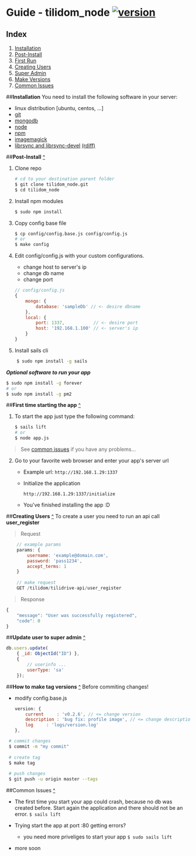# Guide - tilidom_node [![version](https://img.shields.io/badge/version-v0.2.6-brightgreen.svg?style=flat)]()

## Index
1. [Installation](https://github.com/Xik/tilidom_node/blob/master/ReadMeInstallGuide.md#installation)
2. [Post-Install](https://github.com/Xik/tilidom_node/blob/master/ReadMeInstallGuide.md#post-install-)
3. [First Run](https://github.com/Xik/tilidom_node/blob/master/ReadMeInstallGuide.md#first-time-starting-the-app-)
4. [Creating Users](https://github.com/Xik/tilidom_node/blob/master/ReadMeInstallGuide.md#creating-users-)
5. [Super Admin](https://github.com/Xik/tilidom_node/blob/master/ReadMeInstallGuide.md#update-user-to-super-admin-)
6. [Make Versions](https://github.com/Xik/tilidom_node/blob/master/ReadMeInstallGuide.md#how-to-make-tag-versions-) 
7. [Common Issues](https://github.com/Xik/tilidom_node/blob/master/ReadMeInstallGuide.md#common-issues-)

##**Installation**
You need to install the following software in your server:
+ linux distribution [ubuntu, centos, ...]
+ [git](http://git-scm.com)
+ [mongodb](https://www.mongodb.org)
+ [node](https://nodejs.org)
+ [npm](https://nodejs.org)
+ [imagemagick](http://www.imagemagick.org)
+ [librsync and librsync-devel](http://www.howtoinstall.co/en/ubuntu/trusty/main/librsync-dev/) [(rdiff)](https://www.npmjs.com/package/rdiff)

##**Post-Install** [^](https://github.com/Xik/tilidom_node/blob/master/ReadMeInstallGuide.md#index)

1. Clone repo

	``` sh
	# cd to your destination parent folder
	$ git clone tilidom_node.git
	$ cd tilidom_node
	```
2. Install npm modules
	``` sh
	$ sudo npm install
	```

3. Copy config base file
	``` sh
	$ cp config/config.base.js config/config.js
	# or
	$ make config
	```

4. Edit config/config.js with your custom configurations.
	+ change host to server's ip
	+ change db name
	+ change port
	``` javascript
	// config/config.js
	{
		mongo: {
			database: 'sampleDb' // <- desire dbname 
		},
		local: {
			port: 1337,           // <- desire port
			host: '192.168.1.100' // <- server's ip
		}
	}
	```
5. Install sails cli
``` sh
	$ sudo npm install -g sails
```
	
**_Optional software to run your app_**
``` sh
$ sudo npm install -g forever
# or
$ sudo npm install -g pm2
```

##**First time starting the app** [^](https://github.com/Xik/tilidom_node/blob/master/ReadMeInstallGuide.md#index)
1. To start the app just type the following command:
	``` sh
	$ sails lift
	# or
	$ node app.js
	```
> See [common issues](https://github.com/Xik/tilidom_node/blob/master/ReadMeInstallGuide.md#common-issues) if you have any problems...

2. Go to your favorite web browser and enter your app's server url
	+ Example url: `http://192.168.1.29:1337`
	+ Initialize the application

		```
		http://192.168.1.29:1337/initialize
		```
	+ You've finished installing the app :D


##**Creating Users** [^](https://github.com/Xik/tilidom_node/blob/master/ReadMeInstallGuide.md#index)
To create a user you need to run an api call **user_register**
> Request

``` javascript
	// example params
	params: {
		username: 'example@domain.com',
		password: 'pass1234',
		accept_terms: 1
	}
	
	// make request
	GET /tilidom/tilidrive-api/user_register
```
> Response

``` javascript
{
    "message": "User was successfully registered",
    "code": 0
}
```

##**Update user to super admin** [^](https://github.com/Xik/tilidom_node/blob/master/ReadMeInstallGuide.md#index)
``` javascript
db.users.update(
	{ _id: ObjectId("ID") },
	{
		// userinfo ...
		userType: 'sa'	
	});
```

##**How to make tag versions** [^](https://github.com/Xik/tilidom_node/blob/master/ReadMeInstallGuide.md#index)
Before commiting changes!
+ modify config.base.js

	```javascript
	version: {
		current		: 'v0.2.6', // <= change version
		description	: 'bug fix: profile image', // <= change description of new version
		log		: 'logs/version.log'
	},
	```
```sh
 # commit changes
 $ commit -m "my commit"
 
 # create tag
 $ make tag
 
 # push changes
 $ git push -u origin master --tags
```

##Common Issues [^](https://github.com/Xik/tilidom_node/blob/master/ReadMeInstallGuide.md#index)
+ The first time you start your app could crash, because no db was created before. Start again the application and there should not be an error.
	`$ sails lift`

+ Trying start the app at port :80 getting errors?
	+ you need more priveliges to start your app
	`$ sudo sails lift`

+ more soon
